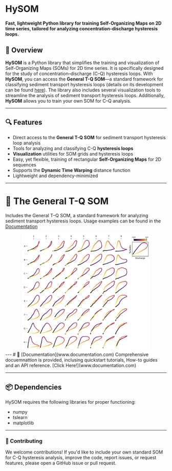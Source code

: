 # HySOM

**Fast, lightweight Python library for training Self-Organizing Maps on 2D time series, tailored for analyzing concentration-discharge hysteresis loops.**


## 🚀 Overview

**HySOM** is a Python library that simplifies the training and visualization of Self-Organizing Maps (SOMs) for 2D time series. It is specifically designed for the study of concentration–discharge (C–Q) hysteresis loops. With **HySOM**, you can access the **General T-Q SOM**—a standard framework for classifying sediment transport hysteresis loops (details on its development can be found [here](www.mypaper.com)). The library also includes several visualization tools to streamline the analysis of sediment transport hysteresis loops. Additionally, **HySOM** allows you to train your own SOM for C–Q analysis.

---

## 🔍 Features

- Direct access to the **General T-Q SOM** for sediment transport hysteresis loop analysis
- Tools for analyzing and classifying C-Q **hysteresis loops**
- **Visualization** utilities for SOM grids and hysteresis loops
- Easy, yet flexible, training of rectangular **Self-Organizing Maps** for 2D sequences
- Supports the **Dynamic Time Warping** distance function 
- Lightweight and dependency-minimized

---

# 🌊 The General T-Q SOM
Includes the General T–Q SOM, a standard framework for analyzing sediment transport hysteresis loops. Usage examples can be found in the [Documentation](www.documentation.com)
<div style="text-align: center">
<img src="https://raw.githubusercontent.com/ArlexMR/HySOM/refs/heads/main/attachments/generalTQsom.png" alt="General T-Q SOM" width="400"/>  
</div>
---
# 📖 [Documentation](www.documentation.com)
Comprehensive docuemnattion is provided, inclusing quickstart tutorials, How-to guides and an API reference. [Click Here!](www.documentation.com)

---
## 📦 Dependencies
HySOM requires the following libraries for proper functioning:  
- numpy
- tslearn
- matplotlib

---

### 🤝 Contributing
We welcome contributions! If you'd like to include your own standard SOM for C-Q hysteresis analysis, improve the code, report issues, or request features, please open a GitHub issue or pull request.


<!-- [Tutorial](https://colab.research.google.com/drive/1lNRfSmOkerxerLiB5Gw910OUH5XNzypw?usp=sharing) -->
